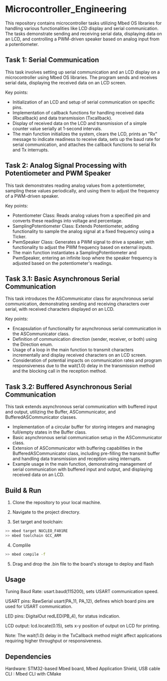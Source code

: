 # Microcontroller_Engineering
This repository contains microcontroller tasks utilizing Mbed OS libraries for handling various functionalities like LCD display and serial communication. The tasks demonstrate sending and receiving serial data, displaying data on an LCD, and controlling a PWM-driven speaker based on analog input from a potentiometer.

## Task 1: Serial Communication
This task involves setting up serial communication and an LCD display on a microcontroller using Mbed OS libraries. The program sends and receives serial data, displaying the received data on an LCD screen. 

Key points:
- Initialization of an LCD and setup of serial communication on specific pins.
- Implementation of callback functions for handling received data (Rxcallback) and data transmission (Txcallback).
- Display of received data on the LCD and transmission of a simple counter value serially at 1-second intervals.
- The main function initializes the system, clears the LCD, prints an "Rx" message to indicate readiness to receive data, sets up the baud rate for serial communication, and attaches the callback functions to serial Rx and Tx interrupts.

## Task 2: Analog Signal Processing with Potentiometer and PWM Speaker
This task demonstrates reading analog values from a potentiometer, sampling these values periodically, and using them to adjust the frequency of a PWM-driven speaker.

Key points: 

- Potentiometer Class: Reads analog values from a specified pin and converts these readings into voltage and percentage.
- SamplingPotentiometer Class: Extends Potentiometer, adding functionality to sample the analog signal at a fixed frequency using a Ticker.
- PwmSpeaker Class: Generates a PWM signal to drive a speaker, with functionality to adjust the PWM frequency based on external inputs.
- The main function instantiates a SamplingPotentiometer and PwmSpeaker, entering an infinite loop where the speaker frequency is adjusted based on the potentiometer's readings.

## Task 3.1: Basic Asynchronous Serial Communication
This task introduces the ASCommunicator class for asynchronous serial communication, demonstrating sending and receiving characters over serial, with received characters displayed on an LCD.

Key points:
- Encapsulation of functionality for asynchronous serial communication in the ASCommunicator class.
- Definition of communication direction (sender, receiver, or both) using the Direction enum.
- Usage of a loop in the main function to transmit characters incrementally and display received characters on an LCD screen.
- Consideration of potential impacts on communication rates and program responsiveness due to the wait(1.0) delay in the transmission method and the blocking call in the reception method.

## Task 3.2: Buffered Asynchronous Serial Communication

This task extends asynchronous serial communication with buffered input and output, utilizing the Buffer, ASCommunicator, and BufferedASCommunicator classes. 

- Implementation of a circular buffer for storing integers and managing full/empty states in the Buffer class.
- Basic asynchronous serial communication setup in the ASCommunicator class.
- Extension of ASCommunicator with buffering capabilities in the BufferedASCommunicator class, including pre-filling the transmit buffer and handling data transmission and reception using interrupts.
- Example usage in the main function, demonstrating management of serial communication with buffered input and output, and displaying received data on an LCD.

## Build & Run

1. Clone the repository to your local machine.

2. Navigate to the project directory.

3. Set target and toolchain:

```bash
>> mbed target NUCLEO_F401RE
>> mbed toolchain GCC_ARM
```

4. Complile
```bash
>> mbed compile -f
```

5. Drag and drop the .bin file to the board's storage to deploy and flash

## Usage

Tuning Baud Rate: usart.baud(115200), sets USART communication speed.

USART pins: RawSerial usart(PA_11, PA_12), defines which board pins are used for USART communication.

LED pins: DigitalOut redLED(PB_4), for status indication.

LCD output: lcd.locate(0.15), sets x-y position of output on LCD for printing.

Note: The wait(1.0) delay in the TxCallback method might affect applications requiring higher throughput or responsiveness.

## Dependencies

Hardware: STM32-based Mbed board, Mbed Application Shield, USB cable
CLI : Mbed CLI with CMake


